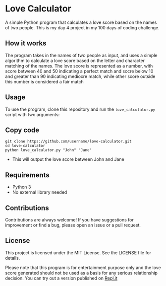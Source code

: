# Love Calculator
A simple Python program that calculates a love score based on the names of two people. This is my day 4 project in my 100 days of coding challenge.

## How it works
The program takes in the names of two people as input, and uses a simple algorithm to calculate a love score based on the letter and character matching of the names. The love score is represented as a number, with score between 40 and 50 indicating a perfect match and socre below 10 and greater than 90 indicating mediocre match, while other score outside this number is considered a fair match

## Usage
To use the program, clone this repository and run the  `love_calculator.py` script with two arguments:

## Copy code
```
git clone https://github.com/username/love-calculator.git
cd love-calculator
python love_calculator.py "John" "Jane"
```
* This will output the love score between John and Jane

## Requirements
* Python 3
* No external library needed

## Contributions
Contributions are always welcome! If you have suggestions for improvement or find a bug, please open an issue or a pull request.

## License
This project is licensed under the MIT License. See the LICENSE file for details.

Please note that this program is for entertainment purpose only and the love score generated should not be used as a basis for any serious relationship decision.
You can try out a version published on [Repl.it](https://replit.com/@labelisaiah/Love-Calculator-by-Required?v=1)
